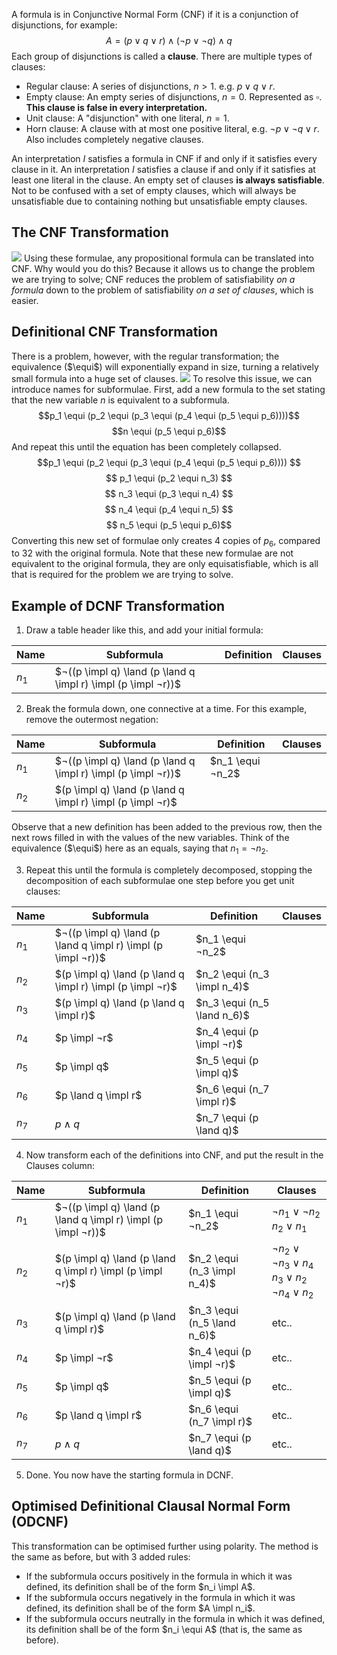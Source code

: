 $\newcommand{\impl}{\rightarrow} \newcommand{\equi}{\leftrightarrow}$
A formula is in Conjunctive Normal Form (CNF) if it is a conjunction of disjunctions, for example:
$$A = (p \lor q \lor r) \land (¬p \lor ¬q) \land q$$
Each group of disjunctions is called a **clause**. There are multiple types of clauses:
- Regular clause: A series of disjunctions, $n > 1$. e.g. $p \lor q \lor r$.
- Empty clause: An empty series of disjunctions, $n = 0$. Represented as $\square$. **This clause is false in every interpretation.**
- Unit clause: A "disjunction" with one literal, $n = 1$.
- Horn clause: A clause with at most one positive literal, e.g. $¬p \lor ¬q \lor r$. Also includes completely negative clauses.

An interpretation $I$ satisfies a formula in CNF if and only if it satisfies every clause in it.
An interpretation $I$ satisfies a clause if and only if it satisfies at least one literal in the clause.
An empty set of clauses **is always satisfiable**. Not to be confused with a set of empty clauses, which will always be unsatisfiable due to containing nothing but unsatisfiable empty clauses.

## The CNF Transformation
![](Pasted%20image%2020230123142303.png)
Using these formulae, any propositional formula can be translated into CNF. Why would you do this? Because it allows us to change the problem we are trying to solve; CNF reduces the problem of satisfiability *on a formula* down to the problem of satisfiability *on a set of clauses*, which is easier.

## Definitional CNF Transformation
There is a problem, however, with the regular transformation; the equivalence ($\equi$) will exponentially expand in size, turning a relatively small formula into a huge set of clauses.
![](Pasted%20image%2020230123142831.png)
To resolve this issue, we can introduce names for subformulae.
First, add a new formula to the set stating that the new variable $n$ is equivalent to a subformula.
$$p_1 \equi (p_2 \equi (p_3 \equi (p_4 \equi (p_5 \equi p_6))))$$$$n \equi (p_5 \equi p_6)$$
And repeat this until the equation has been completely collapsed.
$$p_1 \equi (p_2 \equi (p_3 \equi (p_4 \equi (p_5 \equi p_6)))) $$$$ p_1 \equi (p_2 \equi n_3) $$$$ n_3 \equi (p_3 \equi n_4) $$$$ n_4 \equi (p_4 \equi n_5) $$$$ n_5 \equi (p_5 \equi p_6)$$
Converting this new set of formulae only creates 4 copies of $p_6$, compared to 32 with the original formula. Note that these new formulae are not equivalent to the original formula, they are only equisatisfiable, which is all that is required for the problem we are trying to solve.

## Example of DCNF Transformation
1. Draw a table header like this, and add your initial formula:

| Name  | Subformula                                                                            | Definition | Clauses |
| ----- | ------------------------------------------------------------------------------------- | ---------- | ------- |
| $n_1$ | $¬((p \impl q) \land (p \land q \impl r) \impl (p \impl ¬r))$ |            |         |

2. Break the formula down, one connective at a time. For this example, remove the outermost negation:

| Name  | Subformula                                                                            | Definition                 | Clauses |
| ----- | ------------------------------------------------------------------------------------- | -------------------------- | ------- |
| $n_1$ | $¬((p \impl q) \land (p \land q \impl r) \impl (p \impl ¬r))$ | $n_1 \equi ¬n_2$ |         |
| $n_2$ | $(p \impl q) \land (p \land q \impl r) \impl (p \impl ¬r)$    |                            |         |

Observe that a new definition has been added to the previous row, then the next rows filled in with the values of the new variables. Think of the equivalence ($\equi$) here as an equals, saying that $n_1 = ¬n_2$.

3. Repeat this until the formula is completely decomposed, stopping the decomposition of each subformulae one step before you get unit clauses:

| Name  | Subformula                                                    | Definition                  | Clauses |
| ----- | ------------------------------------------------------------- | --------------------------- | ------- |
| $n_1$ | $¬((p \impl q) \land (p \land q \impl r) \impl (p \impl ¬r))$ | $n_1 \equi ¬n_2$            |         |
| $n_2$ | $(p \impl q) \land (p \land q \impl r) \impl (p \impl ¬r)$    | $n_2 \equi (n_3 \impl n_4)$ |         |
| $n_3$ | $(p \impl q) \land (p \land q \impl r)$                       | $n_3 \equi (n_5 \land n_6)$ |         |
| $n_4$ | $p \impl ¬r$                                                  | $n_4 \equi (p \impl ¬r)$    |         |
| $n_5$ | $p \impl q$                                                   | $n_5 \equi (p \impl q)$     |         |
| $n_6$ | $p \land q \impl r$                                           | $n_6 \equi (n_7 \impl r)$   |         |
| $n_7$ | $p \land q$                                                   | $n_7 \equi (p \land q)$     |         | 

4. Now transform each of the definitions into CNF, and put the result in the Clauses column:

| Name  | Subformula                                                    | Definition                  | Clauses                                                            |
| ----- | ------------------------------------------------------------- | --------------------------- | ------------------------------------------------------------------ |
| $n_1$ | $¬((p \impl q) \land (p \land q \impl r) \impl (p \impl ¬r))$ | $n_1 \equi ¬n_2$            | $¬n_1 \lor ¬n_2$ <br> $n_2 \lor n_1$                               |
| $n_2$ | $(p \impl q) \land (p \land q \impl r) \impl (p \impl ¬r)$    | $n_2 \equi (n_3 \impl n_4)$ | $¬n_2 \lor ¬n_3 \lor n_4$ <br> $n_3 \lor n_2$ <br> $¬n_4 \lor n_2$ |
| $n_3$ | $(p \impl q) \land (p \land q \impl r)$                       | $n_3 \equi (n_5 \land n_6)$ | etc..                                                              |
| $n_4$ | $p \impl ¬r$                                                  | $n_4 \equi (p \impl ¬r)$    | etc..                                                              |
| $n_5$ | $p \impl q$                                                   | $n_5 \equi (p \impl q)$     | etc..                                                              |
| $n_6$ | $p \land q \impl r$                                           | $n_6 \equi (n_7 \impl r)$   | etc..                                                              |
| $n_7$ | $p \land q$                                                   | $n_7 \equi (p \land q)$     | etc..                                                              |

5. Done. You now have the starting formula in DCNF. 

## Optimised Definitional Clausal Normal Form (ODCNF)
This transformation can be optimised further using polarity.
The method is the same as before, but with 3 added rules:
- If the subformula occurs positively in the formula in which it was defined, its definition shall be of the form $n_i \impl A$.
- If the subformula occurs negatively in the formula in which it was defined, its definition shall be of the form $A \impl n_i$.
- If the subformula occurs neutrally in the formula in which it was defined, its definition shall be of the form $n_i \equi A$ (that is, the same as before).
